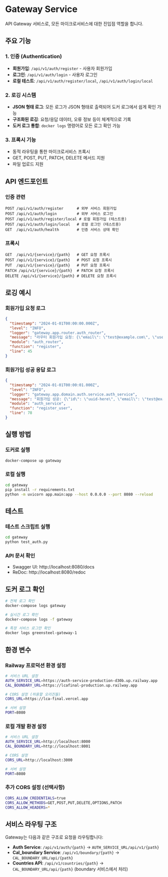 # Gateway Service

API Gateway 서비스로, 모든 마이크로서비스에 대한 진입점 역할을 합니다.

## 주요 기능

### 1. 인증 (Authentication)
- **회원가입**: `/api/v1/auth/register` - 사용자 회원가입
- **로그인**: `/api/v1/auth/login` - 사용자 로그인
- **로컬 테스트**: `/api/v1/auth/register/local`, `/api/v1/auth/login/local`

### 2. 로깅 시스템
- **JSON 형태 로그**: 모든 로그가 JSON 형태로 출력되어 도커 로그에서 쉽게 확인 가능
- **구조화된 로깅**: 요청/응답 데이터, 오류 정보 등이 체계적으로 기록
- **도커 로그 통합**: `docker logs` 명령어로 모든 로그 확인 가능

### 3. 프록시 기능
- 동적 라우팅을 통한 마이크로서비스 프록시
- GET, POST, PUT, PATCH, DELETE 메서드 지원
- 파일 업로드 지원

## API 엔드포인트

### 인증 관련
```
POST /api/v1/auth/register      # 외부 서비스 회원가입
POST /api/v1/auth/login         # 외부 서비스 로그인
POST /api/v1/auth/register/local # 로컬 회원가입 (테스트용)
POST /api/v1/auth/login/local   # 로컬 로그인 (테스트용)
GET  /api/v1/auth/health        # 인증 서비스 상태 확인
```

### 프록시
```
GET  /api/v1/{service}/{path}   # GET 요청 프록시
POST /api/v1/{service}/{path}   # POST 요청 프록시
PUT  /api/v1/{service}/{path}   # PUT 요청 프록시
PATCH /api/v1/{service}/{path}  # PATCH 요청 프록시
DELETE /api/v1/{service}/{path} # DELETE 요청 프록시
```

## 로깅 예시

### 회원가입 요청 로그
```json
{
  "timestamp": "2024-01-01T00:00:00.000Z",
  "level": "INFO",
  "logger": "gateway.app.router.auth_router",
  "message": "라우터 회원가입 요청: {\"email\": \"test@example.com\", \"username\": \"testuser\", \"full_name\": \"테스트 사용자\"}",
  "module": "auth_router",
  "function": "register",
  "line": 45
}
```

### 회원가입 성공 응답 로그
```json
{
  "timestamp": "2024-01-01T00:00:01.000Z",
  "level": "INFO",
  "logger": "gateway.app.domain.auth.service.auth_service",
  "message": "회원가입 성공: {\"id\": \"uuid-here\", \"email\": \"test@example.com\", \"username\": \"testuser\", \"full_name\": \"테스트 사용자\", \"created_at\": \"2024-01-01T00:00:01.000Z\", \"message\": \"회원가입이 성공적으로 완료되었습니다.\"}",
  "module": "auth_service",
  "function": "register_user",
  "line": 78
}
```

## 실행 방법

### 도커로 실행
```bash
docker-compose up gateway
```

### 로컬 실행
```bash
cd gateway
pip install -r requirements.txt
python -m uvicorn app.main:app --host 0.0.0.0 --port 8080 --reload
```

## 테스트

### 테스트 스크립트 실행
```bash
cd gateway
python test_auth.py
```

### API 문서 확인
- Swagger UI: http://localhost:8080/docs
- ReDoc: http://localhost:8080/redoc

## 도커 로그 확인

```bash
# 전체 로그 확인
docker-compose logs gateway

# 실시간 로그 확인
docker-compose logs -f gateway

# 특정 서비스 로그만 확인
docker logs greensteel-gateway-1
```

## 환경 변수

### Railway 프로덕션 환경 설정

```bash
# 서비스 URL 설정
AUTH_SERVICE_URL=https://auth-service-production-d30b.up.railway.app
CAL_BOUNDARY_URL=https://lcafinal-production.up.railway.app

# CORS 설정 (허용할 오리진들)
CORS_URL=https://lca-final.vercel.app

# 서버 설정
PORT=8080
```

### 로컬 개발 환경 설정

```bash
# 서비스 URL 설정
AUTH_SERVICE_URL=http://localhost:8000
CAL_BOUNDARY_URL=http://localhost:8001

# CORS 설정
CORS_URL=http://localhost:3000

# 서버 설정
PORT=8080
```

### 추가 CORS 설정 (선택사항)

```bash
CORS_ALLOW_CREDENTIALS=true
CORS_ALLOW_METHODS=GET,POST,PUT,DELETE,OPTIONS,PATCH
CORS_ALLOW_HEADERS=*
```

## 서비스 라우팅 구조

Gateway는 다음과 같은 구조로 요청을 라우팅합니다:

- **Auth Service**: `/api/v1/auth/{path}` → `AUTH_SERVICE_URL/api/v1/{path}`
- **Cal_boundary Service**: `/api/v1/boundary/{path}` → `CAL_BOUNDARY_URL/api/{path}`
- **Countries API**: `/api/v1/countries/{path}` → `CAL_BOUNDARY_URL/api/{path}` (boundary 서비스에서 처리) 
